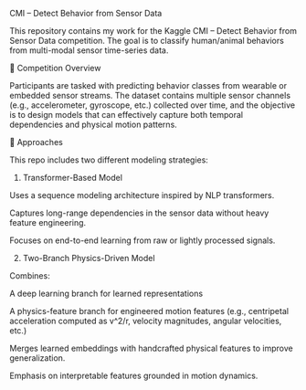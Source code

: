 CMI – Detect Behavior from Sensor Data

This repository contains my work for the Kaggle CMI – Detect Behavior from Sensor Data competition. The goal is to classify human/animal behaviors from multi-modal sensor time-series data.

📌 Competition Overview

Participants are tasked with predicting behavior classes from wearable or embedded sensor streams. The dataset contains multiple sensor channels (e.g., accelerometer, gyroscope, etc.) collected over time, and the objective is to design models that can effectively capture both temporal dependencies and physical motion patterns.

🧠 Approaches

This repo includes two different modeling strategies:

1. Transformer-Based Model

Uses a sequence modeling architecture inspired by NLP transformers.

Captures long-range dependencies in the sensor data without heavy feature engineering.

Focuses on end-to-end learning from raw or lightly processed signals.

2. Two-Branch Physics-Driven Model

Combines:

A deep learning branch for learned representations

A physics-feature branch for engineered motion features (e.g., centripetal acceleration computed as v^2/r, velocity magnitudes, angular velocities, etc.)

Merges learned embeddings with handcrafted physical features to improve generalization.

Emphasis on interpretable features grounded in motion dynamics.


